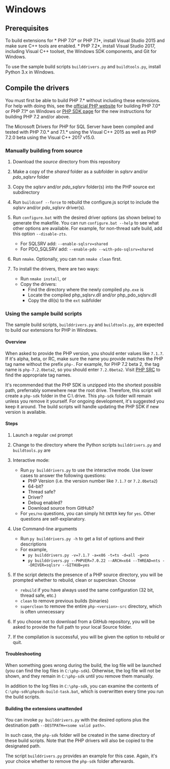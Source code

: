 # Windows

## Prerequisites

To build extensions for 
    * PHP 7.0* or PHP 7.1*, install Visual Studio 2015 and make sure C++ tools are enabled. 
    * PHP 7.2*, install Visual Studio 2017, including Visual C++ toolset, the Windows SDK components, and Git for Windows. 

To use the sample build scripts `builddrivers.py` and `buildtools.py`, install Python 3.x in Windows. 

## Compile the drivers 

You must first be able to build PHP 7.* without including these extensions. For help with doing this, see the [official PHP website](https://wiki.php.net/internals/windows/stepbystepbuild) for building PHP 7.0* or PHP 7.1* on Windows or [PHP SDK page](https://github.com/OSTC/php-sdk-binary-tools) for the new instructions for building PHP 7.2 and/or above.

The Microsoft Drivers for PHP for SQL Server have been compiled and tested with PHP 7.0.* and 7.1.* using the Visual C++ 2015 as well as PHP 7.2.0 beta using the Visual C++ 2017 v15.0. 

### Manually building from source 

1. Download the *source* directory from this repository

2. Make a copy of the *shared* folder as a subfolder in *sqlsrv* and/or *pdo_sqlsrv* folder

3. Copy the *sqlsrv* and/or *pdo_sqlsrv* folder(s) into the PHP source ext subdirectory

4. Run `buildconf --force` to rebuild the configure.js script to include the *sqlsrv* and/or *pdo_sqlsrv* driver(s).

5. Run `configure.bat` with the desired driver options (as shown below) to generate the makefile. You can run `configure.bat --help` to see what other options are available. For example, for non-thread safe build, add this option `--disable-zts`.  
    * For SQLSRV add: `--enable-sqlsrv=shared`
    * For PDO_SQLSRV add: `--enable-pdo --with-pdo-sqlsrv=shared`

6. Run `nmake`. Optionally, you can run `nmake clean` first.

7. To install the drivers, there are two ways:
    * Run `nmake install`, or
    * Copy the drivers:
        * Find the directory where the newly compiled `php.exe` is
        * Locate the compiled php_sqlsrv.dll and/or php_pdo_sqlsrv.dll 
        * Copy the dll(s) to the `ext` subfolder  

### Using the sample build scripts

The sample build scripts, `builddrivers.py` and `buildtools.py`, are expected to build our extensions for PHP in Windows.

#### Overview

When asked to provide the PHP version, you should enter values like `7.1.7`. If it's alpha, beta, or RC, make sure the name you provide matches the PHP tag name without the prefix `php-`. For example, for PHP 7.2 beta 2, the tag name is `php-7.2.0beta2`, so you should enter `7.2.0beta2`. Visit [PHP SRC]( https://github.com/php/php-src) to find the appropriate tag names.

It's recommended that the PHP SDK is unzipped into the shortest possible path, preferrably somewhere near the root drive. Therefore, this script will create a `php-sdk` folder in the C:\ drive. This `php-sdk` folder will remain unless you remove it yourself. For ongoing development, it's suggested you keep it around. The build scripts will handle updating the PHP SDK if new version is available. 

#### Steps

1. Launch a regular `cmd` prompt 

2. Change to the directory where the Python scripts `builddrivers.py` and `buildtools.py` are

3. Interactive mode: 
    * Run `py builddrivers.py` to use the interactive mode. Use lower cases to answer the following questions:
        * PHP Version (i.e. the version number like `7.1.7` or `7.2.0beta2`)
        * 64-bit?
        * Thread safe?
        * Driver?
        * Debug enabled?
        * Download source from GitHub?
    * For `yes/no` questions, you can simply hit `ENTER` key for `yes`. Other questions are self-explanatory.
    
4. Use Command-line arguments
    * Run `py builddrivers.py -h` to get a list of options and their descriptions
    * For example, 
        * `py builddrivers.py -v=7.1.7 -a=x86 -t=ts -d=all -g=no`
        * `py builddrivers.py --PHPVER=7.0.22 --ARCH=x64 --THREAD=nts --DRIVER=sqlsrv --GITHUB=yes`

5. If the script detects the presence of a PHP source directory, you will be prompted whether to rebuild, clean or superclean. Choose
    * `rebuild` if you have always used the same configuration (32 bit, thread safe, etc.)
    * `clean` to remove previous builds (binaries) 
    * `superclean` to remove the entire `php-<version>-src` directory, which is often unnecessary

6. If you choose not to download from a GitHub repository, you will be asked to provide the full path to your local Source folder.

7. If the compilation is successful, you will be given the option to rebuild or quit. 

#### Troubleshooting

When something goes wrong during the build, the log file will be launched (you can find the log files in `C:\php-sdk`). Otherwise, the log file will not be shown, and they remain in `C:\php-sdk` until you remove them manually.

In addition to the log files in `C:\php-sdk`, you can examine the contents of `C:\php-sdk\phpsdk-build-task.bat`, which is overwritten every time you run the build scripts.

#### Building the extensions unattended

You can invoke `py builddrivers.py` with the desired options plus the destination path `--DESTPATH=<some valid path>`. 

In such case, the `php-sdk` folder will be created in the same directory of these build scripts. Note that the PHP drivers will also be copied to the designated path. 

The script `builddrivers.py` provides an example for this case. Again, it's your choice whether to remove the `php-sdk` folder afterwards.






